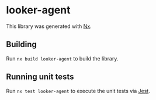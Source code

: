 # looker-agent

This library was generated with [Nx](https://nx.dev).

## Building

Run `nx build looker-agent` to build the library.

## Running unit tests

Run `nx test looker-agent` to execute the unit tests via [Jest](https://jestjs.io).
